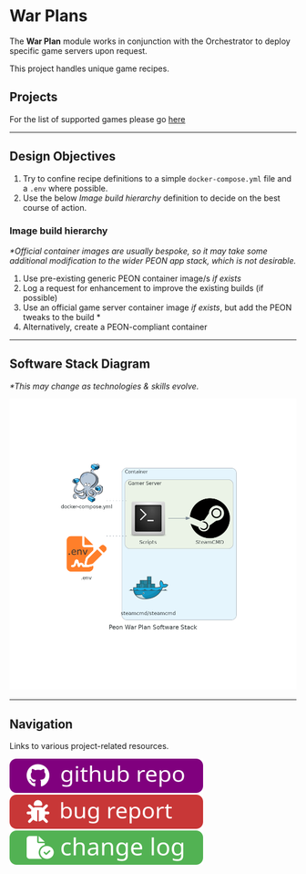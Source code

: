 # War Plans

The **War Plan** module works in conjunction with the Orchestrator to deploy specific game servers upon request.

This project handles unique game recipes.

## Projects

For the list of supported games please go [here](../games.md)

---

## Design Objectives

1. Try to confine recipe definitions to a simple `docker-compose.yml` file and a `.env` where possible.
2. Use the below *Image build hierarchy* definition to decide on the best course of action.

### Image build hierarchy

*\*Official container images are usually bespoke, so it may take some additional modification to the wider PEON app stack, which is not desirable.*

1. Use pre-existing generic PEON container image/s *if exists*
2. Log a request for enhancement to improve the existing builds (if possible)
3. Use an official game server container image *if exists*, but add the PEON tweaks to the build \*
4. Alternatively, create a PEON-compliant container

---

## Software Stack Diagram

*\*This may change as technologies & skills evolve.*

![Software Stack](../images/diagrams/diagram_warplans.png)

---

## Navigation

Links to various project-related resources.

[![github](../images/buttons/button_github.svg)](https://github.com/the-peon-project/peon-warplans)
[![github](../images/buttons/button_bug.svg)](https://github.com/the-peon-project/peon-warplans/issues/new/choose)
[![github](../images/buttons/button_changelog.svg)](../development/03_warplans.md#release-notes)